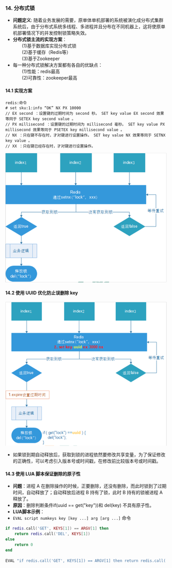 ### 14. 分布式锁
* **问题定义**: 随着业务发展的需要，原单体单机部署的系统被演化成分布式集群系统后，由于分布式系统多线程、多进程并且分布在不同机器上，这将使原单机部署情况下的并发控制锁策略失效。  
* **分布式锁主流的实现方案**：  
&emsp;&emsp;(1)基于数据库实现分布式锁  
&emsp;&emsp;(2)基于缓存（Redis等）  
&emsp;&emsp;(3)基于Zookeeper  
* 每一种分布式锁解决方案都有各自的优缺点：  
&emsp;&emsp;(1)性能：redis最高  
&emsp;&emsp;(2)可靠性：zookeeper最高  

#### 14.1 实现方案
```
redis:命令
# set sku:1:info “OK” NX PX 10000
// EX second ：设置键的过期时间为 second 秒。 SET key value EX second 效果等同于 SETEX key second value 。
// PX millisecond ：设置键的过期时间为 millisecond 毫秒。 SET key value PX millisecond 效果等同于 PSETEX key millisecond value 。
// NX ：只在键不存在时，才对键进行设置操作。 SET key value NX 效果等同于 SETNX key value 。  
// XX ：只在键已经存在时，才对键进行设置操作。
```
![image-19](../images/19.png)  

#### 14.2 使用 UUID 优化防止误删除 key 
![image-20](../images/20.png)  
* 如果锁到期自动释放后，获取到锁的进程依然要修改共享变量，为了保证修改的正确性，可以考虑引入版本号或时间戳，在修改前比较版本号或时间戳。
#### 14.3 使用 LUA 脚本保证删除的原子性  
* **问题**：进程 A 在删除操作的时候，正要删除，还没有删除，而此时锁到了过期时间，自动释放了；自动释放后进程 B 持有了锁，此时 B 持有的锁被进程 A 释放了。
* **原因**：删除判断条件if(uuid == get("key"))和 del(key) 不具有原子性。
* **LUA脚本示例**：
* `EVAL script numkeys key [key ...] arg [arg ...]` 命令  
```LUA
if redis.call('GET', KEYS[1]) == ARGV[1] then
    return redis.call('DEL', KEYS[1])
else
    return 0
end

EVAL "if redis.call('GET', KEYS[1]) == ARGV[1] then return redis.call('DEL', KEYS[1]) else return 0 end" 1 key uuid
```
